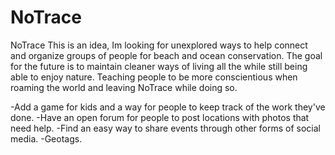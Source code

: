 # NoTrace
NoTrace
This is an idea, Im looking for unexplored ways to help connect and organize
groups of people for beach and ocean conservation. The goal for the future
is to maintain cleaner ways of living all the while still being able to enjoy
nature. Teaching people to be more conscientious when roaming the world and leaving
NoTrace while doing so.


-Add a game for kids and a way for people to keep track of the work they've done.
-Have an open forum for people to post locations with photos that need help.
-Find an easy way to share events through other forms of social media.
-Geotags.
